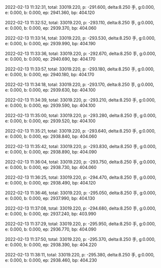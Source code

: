 2022-02-13 11:32:31, total: 33019.220, p: -291.600, delta:8.250 手, g:0.000, e: 0.000, b: 0.000, ep: 2941.360, bp: 404.120

2022-02-13 11:32:52, total: 33019.220, p: -293.110, delta:8.250 手, g:0.000, e: 0.000, b: 0.000, ep: 2939.370, bp: 404.060

2022-02-13 11:33:14, total: 33019.220, p: -293.530, delta:8.250 手, g:0.000, e: 0.000, b: 0.000, ep: 2939.990, bp: 404.190

2022-02-13 11:33:36, total: 33019.220, p: -292.670, delta:8.250 手, g:0.000, e: 0.000, b: 0.000, ep: 2940.690, bp: 404.170

2022-02-13 11:33:57, total: 33019.220, p: -293.180, delta:8.250 手, g:0.000, e: 0.000, b: 0.000, ep: 2940.180, bp: 404.170

2022-02-13 11:34:18, total: 33019.220, p: -293.170, delta:8.250 手, g:0.000, e: 0.000, b: 0.000, ep: 2939.630, bp: 404.100

2022-02-13 11:34:39, total: 33019.220, p: -293.210, delta:8.250 手, g:0.000, e: 0.000, b: 0.000, ep: 2939.590, bp: 404.100

2022-02-13 11:35:00, total: 33019.220, p: -293.280, delta:8.250 手, g:0.000, e: 0.000, b: 0.000, ep: 2939.520, bp: 404.100

2022-02-13 11:35:21, total: 33019.220, p: -293.640, delta:8.250 手, g:0.000, e: 0.000, b: 0.000, ep: 2938.840, bp: 404.060

2022-02-13 11:35:42, total: 33019.220, p: -293.830, delta:8.250 手, g:0.000, e: 0.000, b: 0.000, ep: 2938.890, bp: 404.090

2022-02-13 11:36:04, total: 33019.220, p: -293.750, delta:8.250 手, g:0.000, e: 0.000, b: 0.000, ep: 2938.730, bp: 404.060

2022-02-13 11:36:25, total: 33019.220, p: -294.470, delta:8.250 手, g:0.000, e: 0.000, b: 0.000, ep: 2938.490, bp: 404.120

2022-02-13 11:36:46, total: 33019.220, p: -295.050, delta:8.250 手, g:0.000, e: 0.000, b: 0.000, ep: 2937.990, bp: 404.130

2022-02-13 11:37:08, total: 33019.220, p: -294.680, delta:8.250 手, g:0.000, e: 0.000, b: 0.000, ep: 2937.240, bp: 403.990

2022-02-13 11:37:29, total: 33019.220, p: -295.950, delta:8.250 手, g:0.000, e: 0.000, b: 0.000, ep: 2936.770, bp: 404.090

2022-02-13 11:37:50, total: 33019.220, p: -295.370, delta:8.250 手, g:0.000, e: 0.000, b: 0.000, ep: 2938.390, bp: 404.220

2022-02-13 11:38:11, total: 33019.220, p: -295.380, delta:8.250 手, g:0.000, e: 0.000, b: 0.000, ep: 2938.460, bp: 404.230